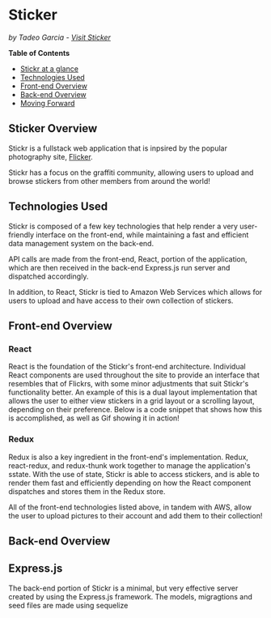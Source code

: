 # Sticker
*by Tadeo Garcia - [Visit Sticker](http://stickr-aa.herokuapp.com)*

**Table of Contents**
- [Stickr at a glance](#Stickr-overview)
- [Technologies Used](#technologies-used)
- [Front-end Overview](#front-end-overview)
- [Back-end Overview](#back-end-overview)
- [Moving Forward](#moving-forward)

## Sticker Overview
Stickr is a fullstack web application that is inpsired by the popular photography site, [Flicker](http://www.flickr.com). 

Stickr has a focus on the graffiti community, allowing users to upload and browse stickers from other members from around the world! 

<!-- First Gif of App -->

## Technologies Used
Stickr is composed of a few key technologies that help render a very user-friendly interface on the front-end, while maintaining a fast and efficient data management system on the back-end.

API calls are made from the front-end, React, portion of the application, which are then received in the back-end Express.js run server and dispatched accordingly. 

In addition, to React, Stickr is tied to Amazon Web Services which allows for users to upload and have access to their own collection of stickers.

## Front-end Overview

### React
React is the foundation of the Stickr's front-end architecture. Individual React components are used throughout the site to provide an interface that resembles that of Flickrs, with some minor adjustments that suit Stickr's functionality better. An example of this is a dual layout implementation that allows the user to either view stickers in a grid layout or a scrolling layout, depending on their preference. Below is a code snippet that shows how this is accomplished, as well as Gif showing it in action!

<!-- code snippet and gif of grid/scroll layout -->

### Redux
Redux is also a key ingredient in the front-end's implementation. Redux, react-redux, and redux-thunk work together to manage the application's sstate. With the use of state, Stickr is able to access stickers, and is able to render them fast and efficiently depending on how the React component dispatches and stores them in the Redux store.

All of the front-end technologies listed above, in tandem with AWS, allow the user to upload pictures to their account and add them to their collection!

<!-- uploading pic gif -->

## Back-end Overview

## Express.js
The back-end portion of Stickr is a minimal, but very effective server created by using the Express.js framework. The models, migragtions and seed files are made using sequelize
